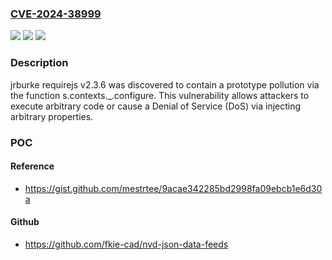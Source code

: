 ### [CVE-2024-38999](https://cve.mitre.org/cgi-bin/cvename.cgi?name=CVE-2024-38999)
![](https://img.shields.io/static/v1?label=Product&message=n%2Fa&color=blue)
![](https://img.shields.io/static/v1?label=Version&message=n%2Fa&color=blue)
![](https://img.shields.io/static/v1?label=Vulnerability&message=n%2Fa&color=brighgreen)

### Description

jrburke requirejs v2.3.6 was discovered to contain a prototype pollution via the function s.contexts._.configure. This vulnerability allows attackers to execute arbitrary code or cause a Denial of Service (DoS) via injecting arbitrary properties.

### POC

#### Reference
- https://gist.github.com/mestrtee/9acae342285bd2998fa09ebcb1e6d30a

#### Github
- https://github.com/fkie-cad/nvd-json-data-feeds

